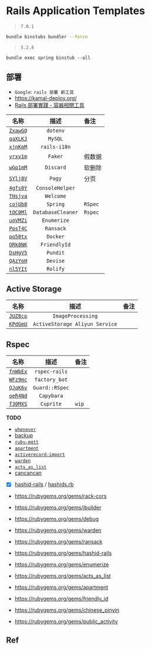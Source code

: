 # Rails Application Templates



> `7.0.1`

```bash
bundle binstubs bundler --force
```

> `5.2.8`

```
bundle exec spring binstub --all
```


## 部署

* `Google`: `rails 部署 新工具`
* <https://kamal-deploy.org/>
* [Rails 部署實踐 - 容器相關工具](https://blog.aotoki.me/posts/2022/05/20/rails-deployment-in-practice-tools-related-container/)




名称|描述|备注
:---:|:---:|:---
[`ZxawGQ`](./ZxawGQ) | `dotenv`
[`qaXLKJ`](./qaXLKJ) | `MySQL`
[`xjnKpM`](./xjnKpM) | `rails-i18n`
[`yrxv1m`](./yrxv1m) | `Faker` | 假数据
[`wGp1mM`](./wGp1mM) | `Discard` | 软删除
[`SYlj8V`](./SYlj8V) | `Pagy` | 分页
[`4gfs0Y`](./4gfs0Y) | `ConsoleHelper`
[`THsjva`](./THsjva) | `Welcome`
[`cojUb0`](./cojUb0) | `Spring` | `RSpec`
[`tOC0Ml`](./tOC0Ml) | `DatabaseCleaner` | `Rspec`
[`uoVMZi`](./uoVMZi) | `Enumerize`
[`PpsT4C`](./PpsT4C) | `Ransack`
[`po50tx`](./po50tx) | `Docker`
[`ORk8NK`](./ORk8NK) | `FriendlyId`
[`DsHgV5`](./DsHgV5) | `Pundit`
[`QAzYoH`](./QAzYoH) | `Devise`
[`nl5YIt`](./nl5YIt) | `Rolify`


## Active Storage

名称|描述|备注
:---:|:---:|:---
[`JUZ8cp`](./JUZ8cp) | `ImageProcessing` |
[`KPdGmU`](./KPdGmU) | `ActiveStorage Aliyun Service`

## Rspec

名称|描述|备注
:---:|:---:|:---
[`fnWbEx`](./fnWbEx) | `rspec-rails`
[`WFz9mc`](./WFz9mc) | `factory_bot`
[`QJqK6v`](./QJqK6v) | `Guard::RSpec`
[`oeR4Nd`](./oeR4Nd) | `Capybara`
[`f30MXS`](./f30MXS) | `Cuprite` | `wip`

**TODO**

* [`whenever`](https://github.com/javan/whenever)
* [backup](https://github.com/backup/backup)
* [`ruby-mqtt`](https://github.com/njh/ruby-mqtt)
* [`apartment`](https://rubygems.org/gems/apartment)
* [`activerecord-import`](https://rubygems.org/gems/activerecord-import)
* [`warden`](https://github.com/wardencommunity/warden)
* [`acts_as_list`](https://github.com/brendon/acts_as_list)
* [cancancan](https://github.com/CanCanCommunity/cancancan)
* [x] [hashid-rails](https://github.com/jcypret/hashid-rails) / [hashids.rb](https://github.com/peterhellberg/hashids.rb)
* <https://rubygems.org/gems/rack-cors>
* <https://rubygems.org/gems/jbuilder>

* <https://rubygems.org/gems/debug>

* <https://rubygems.org/gems/warden>
* <https://rubygems.org/gems/ransack>
* <https://rubygems.org/gems/hashid-rails>
* <https://rubygems.org/gems/enumerize>
* <https://rubygems.org/gems/acts_as_list>
* <https://rubygems.org/gems/apartment>
* <https://rubygems.org/gems/friendly_id>
* <https://rubygems.org/gems/chinese_pinyin>
* <https://rubygems.org/gems/public_activity>


## Ref

